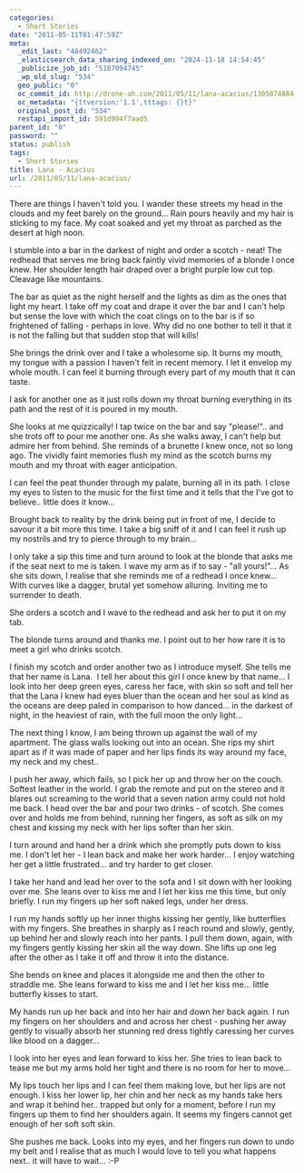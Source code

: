 ```yaml
---
categories:
  - Short Stories
date: "2011-05-11T01:47:59Z"
meta:
  _edit_last: "48492462"
  _elasticsearch_data_sharing_indexed_on: "2024-11-18 14:54:45"
  _publicize_job_id: "5187094745"
  _wp_old_slug: "534"
  geo_public: "0"
  oc_commit_id: http://drone-ah.com/2011/05/11/lana-acacius/1305074884
  oc_metadata: "{ttversion:'1.1',tttags: {}t}"
  original_post_id: "534"
  restapi_import_id: 591d994f7aad5
parent_id: "0"
password: ""
status: publish
tags:
  - Short Stories
title: Lana - Acacius
url: /2011/05/11/lana-acacius/
---
```


There are things I haven't told you. I wander these streets my head in the
clouds and my feet barely on the ground... Rain pours heavily and my hair is
sticking to my face. My coat soaked and yet my throat as parched as the desert
at high noon.

I stumble into a bar in the darkest of night and order a scotch - neat! The
redhead that serves me bring back faintly vivid memories of a blonde I once
knew. Her shoulder length hair draped over a bright purple low cut top. Cleavage
like mountains.

The bar as quiet as the night herself and the lights as dim as the ones that
light my heart. I take off my coat and drape it over the bar and I can't help
but sense the love with which the coat clings on to the bar is if so frightened
of falling - perhaps in love. Why did no one bother to tell it that it is not
the falling but that sudden stop that will kills!

She brings the drink over and I take a wholesome sip. It burns my mouth, my
tongue with a passion I haven't felt in recent memory. I let it envelop my whole
mouth. I can feel it burning through every part of my mouth that it can taste.

<!--more-->

I ask for another one as it just rolls down my throat burning everything in its
path and the rest of it is poured in my mouth.

She looks at me quizzically! I tap twice on the bar and say "please!".. and she
trots off to pour me another one. As she walks away, I can't help but admire her
from behind. She reminds of a brunette I knew once, not so long ago. The vividly
faint memories flush my mind as the scotch burns my mouth and my throat with
eager anticipation.

I can feel the peat thunder through my palate, burning all in its path. I close
my eyes to listen to the music for the first time and it tells that the I've got
to believe.. little does it know...

Brought back to reality by the drink being put in front of me, I decide to
savour it a bit more this time. I take a big sniff of it and I can feel it rush
up my nostrils and try to pierce through to my brain...

I only take a sip this time and turn around to look at the blonde that asks me
if the seat next to me is taken. I wave my arm as if to say - "all yours!"... As
she sits down, I realise that she reminds me of a redhead I once knew... With
curves like a dagger, brutal yet somehow alluring. Inviting me to surrender to
death.

She orders a scotch and I wave to the redhead and ask her to put it on my tab.

The blonde turns around and thanks me. I point out to her how rare it is to meet
a girl who drinks scotch.

I finish my scotch and order another two as I introduce myself. She tells me
that her name is Lana.  I tell her about this girl I once knew by that name... I
look into her deep green eyes, caress her face, with skin so soft and tell her
that the Lana I knew had eyes bluer than the ocean and her soul as kind as the
oceans are deep paled in comparison to how danced... in the darkest of night, in
the heaviest of rain, with the full moon the only light...

The next thing I know, I am being thrown up against the wall of my apartment.
The glass walls looking out into an ocean. She rips my shirt apart as if it was
made of paper and her lips finds its way around my face, my neck and my chest..

I push her away, which fails, so I pick her up and throw her on the couch.
Softest leather in the world. I grab the remote and put on the stereo and it
blares out screaming to the world that a seven nation army could not hold me
back. I head over the bar and pour two drinks - of scotch. She comes over and
holds me from behind, running her fingers, as soft as silk on my chest and
kissing my neck with her lips softer than her skin.

I turn around and hand her a drink which she promptly puts down to kiss me. I
don't let her - I lean back and make her work harder... I enjoy watching her get
a little frustrated... and try harder to get closer.

I take her hand and lead her over to the sofa and I sit down with her looking
over me. She leans over to kiss me and I let her kiss me this time, but only
briefly. I run my fingers up her soft naked legs, under her dress.

I run my hands softly up her inner thighs kissing her gently, like butterflies
with my fingers. She breathes in sharply as I reach round and slowly, gently, up
behind her and slowly reach into her pants. I pull them down, again, with my
fingers gently kissing her skin all the way down. She lifts up one leg after the
other as I take it off and throw it into the distance.

She bends on knee and places it alongside me and then the other to straddle me.
She leans forward to kiss me and I let her kiss me... little butterfly kisses to
start.

My hands run up her back and into her hair and down her back again. I run my
fingers on her shoulders and and across her chest - pushing her away gently to
visually absorb her stunning red dress tightly caressing her curves like blood
on a dagger...

I look into her eyes and lean forward to kiss her. She tries to lean back to
tease me but my arms hold her tight and there is no room for her to move...

My lips touch her lips and I can feel them making love, but her lips are not
enough. I kiss her lower lip, her chin and her neck as my hands take hers and
wrap it behind her.. trapped but only for a moment, before I run my fingers up
them to find her shoulders again. It seems my fingers cannot get enough of her
soft soft skin.

She pushes me back. Looks into my eyes, and her fingers run down to undo my belt
and I realise that as much I would love to tell you what happens next.. it will
have to wait... :-P
